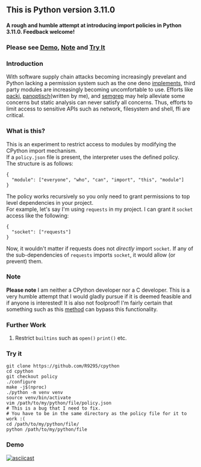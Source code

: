 ## This is Python version 3.11.0

#### A rough and humble attempt at introducing import policies in Python 3.11.0. Feedback welcome!

### Please see [Demo](#demo), [Note](#note) and [Try It](#try-it)

### Introduction
With software supply chain attacks becoming increasingly prevelant and Python lacking a permission system such as the one deno [implements](https://deno.land/manual/getting_started/permissions), third party modules are increasingly becoming uncomfortable to use. Efforts like [packj](https://packj.dev/), [panoptisch](https://github.com/R9295/panoptisch)(written by me), and [semgrep](https://github.com/returntocorp/semgrep) may help alleviate some concerns but static analysis can never satisfy all concerns. Thus, efforts to limit access to sensitive APIs such as network, filesystem and shell, ffi are critical.

### What is this?
This is an experiment to restrict access to modules by modifying the CPython import mechanism.  
If a ``policy.json`` file is present, the interpreter uses the defined policy.  
The structure is as follows:
```
{
  "module": ["everyone", "who", "can", "import", "this", "module"]
}
```
The policy works recursively so you only need to grant permissions to top level dependencies in your project.  
For example, let's say I'm using ``requests`` in my project.
I can grant it ``socket`` access like the following:
```
{
  "socket": ["requests"]
}
```
Now, it wouldn't matter if requests does not *directly* import ``socket``. If any of the sub-dependencies of ``requests`` imports ``socket``, it would allow (or prevent) them.

### Note
**Please note** I am neither a CPython developer nor a C developer. This is a very humble attempt that I would gladly pursue if it is deemed feasible and if anyone is interested! It is also not foolproof!
I'm fairly certain that something such as this [method](https://daddycocoaman.dev/posts/bypassing-python38-audit-hooks-part-1/) can bypass this functionality. 

### Further Work
1. Restrict ``builtins`` such as ``open()`` ``print()`` etc.

### Try it
```
git clone https://github.com/R9295/cpython
cd cpython
git checkout policy
./configure
make -j$(nproc)
./python -m venv venv
source venv/bin/activate
vim /path/to/my/python/file/policy.json
# This is a bug that I need to fix. 
# You have to be in the same directory as the policy file for it to work :(
cd /path/to/my/python/file/
python /path/to/my/python/file
```
### Demo
[![asciicast](https://asciinema.org/a/562388.svg)](https://asciinema.org/a/562388)
